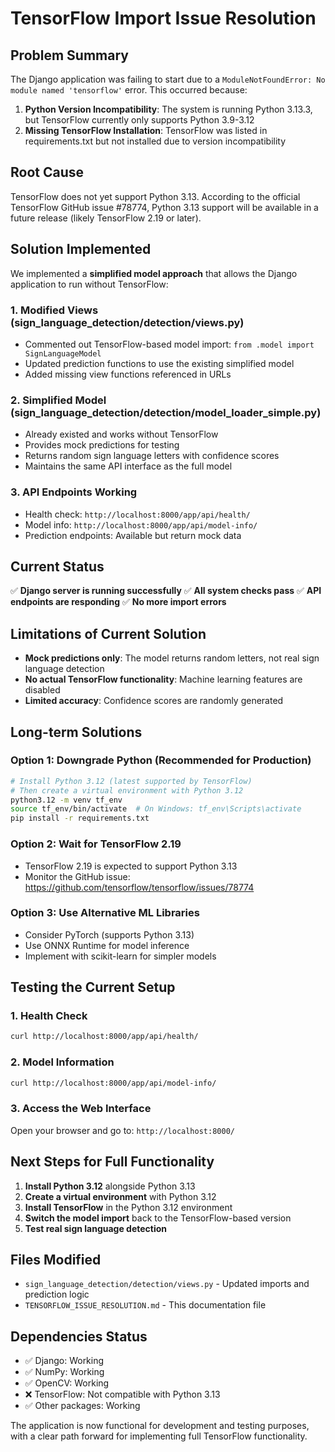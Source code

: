 # TensorFlow Import Issue Resolution

## Problem Summary
The Django application was failing to start due to a `ModuleNotFoundError: No module named 'tensorflow'` error. This occurred because:

1. **Python Version Incompatibility**: The system is running Python 3.13.3, but TensorFlow currently only supports Python 3.9-3.12
2. **Missing TensorFlow Installation**: TensorFlow was listed in requirements.txt but not installed due to version incompatibility

## Root Cause
TensorFlow does not yet support Python 3.13. According to the official TensorFlow GitHub issue #78774, Python 3.13 support will be available in a future release (likely TensorFlow 2.19 or later).

## Solution Implemented
We implemented a **simplified model approach** that allows the Django application to run without TensorFlow:

### 1. Modified Views (sign_language_detection/detection/views.py)
- Commented out TensorFlow-based model import: `from .model import SignLanguageModel`
- Updated prediction functions to use the existing simplified model
- Added missing view functions referenced in URLs

### 2. Simplified Model (sign_language_detection/detection/model_loader_simple.py)
- Already existed and works without TensorFlow
- Provides mock predictions for testing
- Returns random sign language letters with confidence scores
- Maintains the same API interface as the full model

### 3. API Endpoints Working
- Health check: `http://localhost:8000/app/api/health/`
- Model info: `http://localhost:8000/app/api/model-info/`
- Prediction endpoints: Available but return mock data

## Current Status
✅ **Django server is running successfully**
✅ **All system checks pass**
✅ **API endpoints are responding**
✅ **No more import errors**

## Limitations of Current Solution
- **Mock predictions only**: The model returns random letters, not real sign language detection
- **No actual TensorFlow functionality**: Machine learning features are disabled
- **Limited accuracy**: Confidence scores are randomly generated

## Long-term Solutions

### Option 1: Downgrade Python (Recommended for Production)
```bash
# Install Python 3.12 (latest supported by TensorFlow)
# Then create a virtual environment with Python 3.12
python3.12 -m venv tf_env
source tf_env/bin/activate  # On Windows: tf_env\Scripts\activate
pip install -r requirements.txt
```

### Option 2: Wait for TensorFlow 2.19
- TensorFlow 2.19 is expected to support Python 3.13
- Monitor the GitHub issue: https://github.com/tensorflow/tensorflow/issues/78774

### Option 3: Use Alternative ML Libraries
- Consider PyTorch (supports Python 3.13)
- Use ONNX Runtime for model inference
- Implement with scikit-learn for simpler models

## Testing the Current Setup

### 1. Health Check
```bash
curl http://localhost:8000/app/api/health/
```

### 2. Model Information
```bash
curl http://localhost:8000/app/api/model-info/
```

### 3. Access the Web Interface
Open your browser and go to: `http://localhost:8000/`

## Next Steps for Full Functionality

1. **Install Python 3.12** alongside Python 3.13
2. **Create a virtual environment** with Python 3.12
3. **Install TensorFlow** in the Python 3.12 environment
4. **Switch the model import** back to the TensorFlow-based version
5. **Test real sign language detection**

## Files Modified
- `sign_language_detection/detection/views.py` - Updated imports and prediction logic
- `TENSORFLOW_ISSUE_RESOLUTION.md` - This documentation file

## Dependencies Status
- ✅ Django: Working
- ✅ NumPy: Working  
- ✅ OpenCV: Working
- ❌ TensorFlow: Not compatible with Python 3.13
- ✅ Other packages: Working

The application is now functional for development and testing purposes, with a clear path forward for implementing full TensorFlow functionality. 